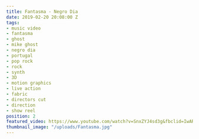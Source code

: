 ```yaml
---
title: Fantasma - Negro Dia
date: 2019-02-20 20:08:00 Z
tags:
- music video
- fantasma
- ghost
- mike ghost
- negro dia
- portugal
- pop rock
- rock
- synth
- 3D
- motion graphics
- live action
- fabric
- directors cut
- direction
- show reel
position: 2
featured_video: https://www.youtube.com/watch?v=SnxZYJ4sd3g&fbclid=IwAR33g2Z9-EPTCY7ssPR67CbkJ1DaTVva0cN0_xBgh-VGeo5Rhhp0rIXzA-o
thumbnail_image: "/uploads/Fantasma.jpg"
---
```


